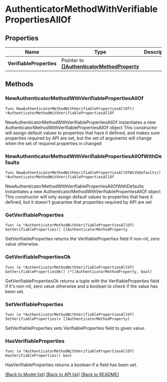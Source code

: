 # AuthenticatorMethodWithVerifiablePropertiesAllOf

## Properties

Name | Type | Description | Notes
------------ | ------------- | ------------- | -------------
**VerifiableProperties** | Pointer to [**[]AuthenticatorMethodProperty**](AuthenticatorMethodProperty.md) |  | [optional] 

## Methods

### NewAuthenticatorMethodWithVerifiablePropertiesAllOf

`func NewAuthenticatorMethodWithVerifiablePropertiesAllOf() *AuthenticatorMethodWithVerifiablePropertiesAllOf`

NewAuthenticatorMethodWithVerifiablePropertiesAllOf instantiates a new AuthenticatorMethodWithVerifiablePropertiesAllOf object
This constructor will assign default values to properties that have it defined,
and makes sure properties required by API are set, but the set of arguments
will change when the set of required properties is changed

### NewAuthenticatorMethodWithVerifiablePropertiesAllOfWithDefaults

`func NewAuthenticatorMethodWithVerifiablePropertiesAllOfWithDefaults() *AuthenticatorMethodWithVerifiablePropertiesAllOf`

NewAuthenticatorMethodWithVerifiablePropertiesAllOfWithDefaults instantiates a new AuthenticatorMethodWithVerifiablePropertiesAllOf object
This constructor will only assign default values to properties that have it defined,
but it doesn't guarantee that properties required by API are set

### GetVerifiableProperties

`func (o *AuthenticatorMethodWithVerifiablePropertiesAllOf) GetVerifiableProperties() []AuthenticatorMethodProperty`

GetVerifiableProperties returns the VerifiableProperties field if non-nil, zero value otherwise.

### GetVerifiablePropertiesOk

`func (o *AuthenticatorMethodWithVerifiablePropertiesAllOf) GetVerifiablePropertiesOk() (*[]AuthenticatorMethodProperty, bool)`

GetVerifiablePropertiesOk returns a tuple with the VerifiableProperties field if it's non-nil, zero value otherwise
and a boolean to check if the value has been set.

### SetVerifiableProperties

`func (o *AuthenticatorMethodWithVerifiablePropertiesAllOf) SetVerifiableProperties(v []AuthenticatorMethodProperty)`

SetVerifiableProperties sets VerifiableProperties field to given value.

### HasVerifiableProperties

`func (o *AuthenticatorMethodWithVerifiablePropertiesAllOf) HasVerifiableProperties() bool`

HasVerifiableProperties returns a boolean if a field has been set.


[[Back to Model list]](../README.md#documentation-for-models) [[Back to API list]](../README.md#documentation-for-api-endpoints) [[Back to README]](../README.md)


